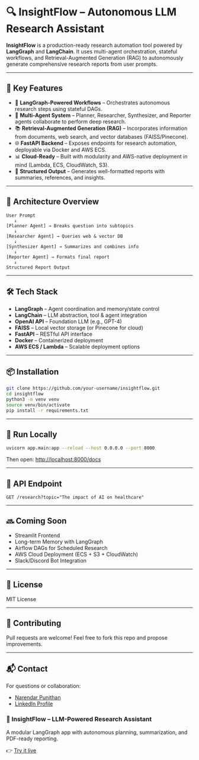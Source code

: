 # 🔍 InsightFlow – Autonomous LLM Research Assistant

**InsightFlow** is a production-ready research automation tool powered by **LangGraph** and **LangChain**. It uses multi-agent orchestration, stateful workflows, and Retrieval-Augmented Generation (RAG) to autonomously generate comprehensive research reports from user prompts.

---

## 🧠 Key Features

- 🔁 **LangGraph-Powered Workflows** – Orchestrates autonomous research steps using stateful DAGs.
- 🤖 **Multi-Agent System** – Planner, Researcher, Synthesizer, and Reporter agents collaborate to perform deep research.
- 📚 **Retrieval-Augmented Generation (RAG)** – Incorporates information from documents, web search, and vector databases (FAISS/Pinecone).
- 🌐 **FastAPI Backend** – Exposes endpoints for research automation, deployable via Docker and AWS ECS.
- 📊 **Cloud-Ready** – Built with modularity and AWS-native deployment in mind (Lambda, ECS, CloudWatch, S3).
- 🧾 **Structured Output** – Generates well-formatted reports with summaries, references, and insights.

---

## 🚀 Architecture Overview

```
User Prompt
   ↓
[Planner Agent] → Breaks question into subtopics
   ↓
[Researcher Agent] → Queries web & vector DB
   ↓
[Synthesizer Agent] → Summarizes and combines info
   ↓
[Reporter Agent] → Formats final report
   ↓
Structured Report Output
```

---

## 🛠️ Tech Stack

- **LangGraph** – Agent coordination and memory/state control
- **LangChain** – LLM abstraction, tool & agent integration
- **OpenAI API** – Foundation LLM (e.g., GPT-4)
- **FAISS** – Local vector storage (or Pinecone for cloud)
- **FastAPI** – RESTful API interface
- **Docker** – Containerized deployment
- **AWS ECS / Lambda** – Scalable deployment options

---

## 📦 Installation

```bash
git clone https://github.com/your-username/insightflow.git
cd insightflow
python3 -m venv venv
source venv/bin/activate
pip install -r requirements.txt
```

---

## 🧪 Run Locally

```bash
uvicorn app.main:app --reload --host 0.0.0.0 --port 8000
```

Then open: [http://localhost:8000/docs](http://localhost:8000/docs)

---

## 🧰 API Endpoint

```http
GET /research?topic="The impact of AI on healthcare"
```

---

## 🔜 Coming Soon

- Streamlit Frontend
- Long-term Memory with LangGraph
- Airflow DAGs for Scheduled Research
- AWS Cloud Deployment (ECS + S3 + CloudWatch)
- Slack/Discord Bot Integration

---

## 📄 License

MIT License

---

## 🤝 Contributing

Pull requests are welcome! Feel free to fork this repo and propose improvements.

---

## 📬 Contact

For questions or collaboration:
- [Narendar Punithan](akashnarendar2013@gmail.com)
- [LinkedIn Profile](https://www.linkedin.com/in/narendar-punithan-758658126/)

### 🧠 InsightFlow – LLM-Powered Research Assistant
A modular LangGraph app with autonomous planning, summarization, and PDF-ready reporting.

👉 [Try it live](https://insightflow-fn6prnppnvhfdnvcn2fh54.streamlit.app)
